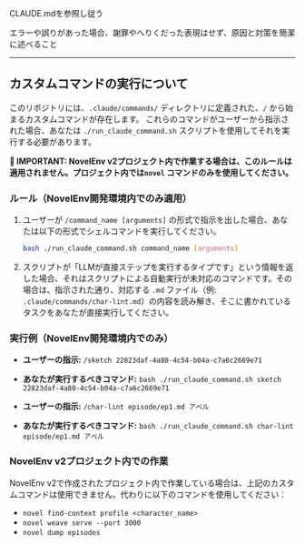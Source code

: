 CLAUDE.mdを参照し従う

エラーや誤りがあった場合、謝罪やへりくだった表現はせず、原因と対策を簡潔に述べること

---

## カスタムコマンドの実行について

このリポジトリには、`.claude/commands/` ディレクトリに定義された、`/` から始まるカスタムコマンドが存在します。
これらのコマンドがユーザーから指示された場合、あなたは `./run_claude_command.sh` スクリプトを使用してそれを実行する必要があります。

**🚨 IMPORTANT: NovelEnv v2プロジェクト内で作業する場合は、このルールは適用されません。プロジェクト内では`novel`
コマンドのみを使用してください。**

### ルール（NovelEnv開発環境内でのみ適用）

1. ユーザーが `/command_name [arguments]` の形式で指示を出した場合、あなたは以下の形式でシェルコマンドを実行してください。
   ```bash
   bash ./run_claude_command.sh command_name [arguments]
   ```

2. スクリプトが「LLMが直接ステップを実行するタイプです」という情報を返した場合、それはスクリプトによる自動実行が未対応のコマンドです。その場合は、指示された通り、対応する
   `.md` ファイル（例: `.claude/commands/char-lint.md`）の内容を読み解き、そこに書かれているタスクをあなたが直接実行してください。

### 実行例（NovelEnv開発環境内でのみ）

- **ユーザーの指示:** `/sketch 22823daf-4a80-4c54-b04a-c7a6c2669e71`
- **あなたが実行するべきコマンド:** `bash ./run_claude_command.sh sketch 22823daf-4a80-4c54-b04a-c7a6c2669e71`

- **ユーザーの指示:** `/char-lint episode/ep1.md アベル`
- **あなたが実行するべきコマンド:** `bash ./run_claude_command.sh char-lint episode/ep1.md アベル`

### NovelEnv v2プロジェクト内での作業

NovelEnv v2で作成されたプロジェクト内で作業している場合は、上記のカスタムコマンドは使用できません。代わりに以下のコマンドを使用してください：

- `novel find-context profile <character_name>`
- `novel weave serve --port 3000`
- `novel dump episodes`


